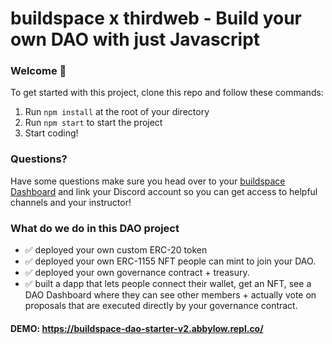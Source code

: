 # buildspace x thirdweb - Build your own DAO with just Javascript

### **Welcome 👋**
To get started with this project, clone this repo and follow these commands:

1. Run `npm install` at the root of your directory
2. Run `npm start` to start the project
3. Start coding!

### **Questions?**
Have some questions make sure you head over to your [buildspace Dashboard](https://app.buildspace.so/projects/COb520aae3-7925-42f4-a5e7-eaf718933766) and link your Discord account so you can get access to helpful channels and your instructor!

### What do we do in this DAO project
- ✅ deployed your own custom ERC-20 token
- ✅ deployed your own ERC-1155 NFT people can mint to join your DAO.
- ✅ deployed your own governance contract + treasury.
- ✅ built a dapp that lets people connect their wallet, get an NFT, see a DAO Dashboard where they can see other members + actually vote on proposals that are executed directly by your governance contract.

#### DEMO: https://buildspace-dao-starter-v2.abbylow.repl.co/